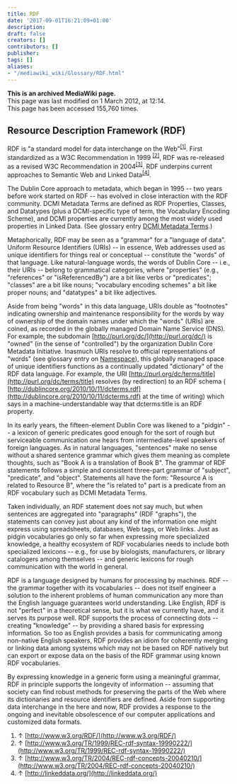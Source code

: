 ```yaml
---
title: RDF
date: '2017-09-01T16:21:09+01:00'
description: 
draft: false
creators: []
contributors: []
publisher: 
tags: []
aliases:
- "/mediawiki_wiki/Glossary/RDF.html"
---
```


 **This is an archived MediaWiki page.**  
This page was last modified on 1 March 2012, at 12:14.  
This page has been accessed 155,760 times.

## Resource Description Framework (RDF) 

RDF is "a standard model for data interchange on the Web"<sup id="cite_ref-0" class="reference"><a href="#cite_note-0">[1]</a></sup>. First standardized as a W3C Recommendation in 1999 <sup id="cite_ref-1" class="reference"><a href="#cite_note-1">[2]</a></sup>, RDF was re-released as a revised W3C Recommendation in 2004<sup id="cite_ref-2" class="reference"><a href="#cite_note-2">[3]</a></sup>. RDF underpins current approaches to Semantic Web and Linked Data<sup id="cite_ref-3" class="reference"><a href="#cite_note-3">[4]</a></sup>.

The Dublin Core approach to metadata, which began in 1995 -- two years before work started on RDF -- has evolved in close interaction with the RDF community. DCMI Metadata Terms are defined as RDF Properties, Classes, and Datatypes (plus a DCMI-specific type of term, the Vocabulary Encoding Scheme), and DCMI properties are currently among the most widely used properties in Linked Data. (See glossary entry [DCMI Metadata Terms](/mediawiki_wiki/Glossary/DCMI_Metadata_Terms).)

Metaphorically, RDF may be seen as a "grammar" for a "language of data". Uniform Resource Identifiers (URIs) -- in essence, Web addresses used as unique identifiers for things real or conceptual -- constitute the "words" of that language. Like natural-language words, the words of Dublin Core -- i.e., their URIs -- belong to grammatical categories, where "properties" (e.g., "references" or "isReferencedBy") are a bit like verbs or "predicates"; "classes" are a bit like nouns; "vocabulary encoding schemes" a bit like proper nouns; and "datatypes" a bit like adjectives.

Aside from being "words" in this data language, URIs double as "footnotes" indicating ownership and maintenance responsibility for the words by way of ownership of the domain names under which the "words" (URIs) are coined, as recorded in the globally managed Domain Name Service (DNS). For example, the subdomain [http://purl.org/dc/](http://purl.org/dc/) is "owned" (in the sense of "controlled") by the organization Dublin Core Metadata Initiative. Inasmuch URIs resolve to official representations of "words" (see glossary entry on [Namespace](/mediawiki_wiki/Glossary/Namespace_Policy)), this globally managed space of unique identifiers functions as a continually updated "dictionary" of the RDF data language. For example, the URI [http://purl.org/dc/terms/title](http://purl.org/dc/terms/title) resolves (by redirection) to an RDF schema ( [http://dublincore.org/2010/10/11/dcterms.rdf](http://dublincore.org/2010/10/11/dcterms.rdf) at the time of writing) which says in a machine-understandable way that dcterms:title is an RDF property.

In its early years, the fifteen-element Dublin Core was likened to a "pidgin" -- a lexicon of generic predicates good enough for the sort of rough but serviceable communication one hears from intermediate-level speakers of foreign languages. As in natural languages, "sentences" make no sense without a shared sentence grammar which gives them meaning as complete thoughts, such as "Book A is a translation of Book B". The grammar of RDF statements follows a simple and consistent three-part grammar of "subject", "predicate", and "object". Statements all have the form: "Resource A is related to Resource B", where the "is related to" part is a predicate from an RDF vocabulary such as DCMI Metadata Terms.

Taken individually, an RDF statement does not say much, but when sentences are aggregated into "paragraphs" (RDF "graphs"), the statements can convey just about any kind of the information one might express using spreadsheets, databases, Web tags, or Web links. Just as pidgin vocabularies go only so far when expressing more specialized knowledge, a healthy ecosystem of RDF vocabularies needs to include both specialized lexicons -- e.g., for use by biologists, manufacturers, or library catalogers among themselves -- and generic lexicons for rough communication with the world in general.

RDF is a language designed by humans for processing by machines. RDF -- the grammar together with its vocabularies -- does not itself engineer a solution to the inherent problems of human communication any more than the English language guarantees world understanding. Like English, RDF is not "perfect" in a theoretical sense, but it is what we currently have, and it serves its purpose well. RDF supports the process of connecting dots -- creating "knowledge" -- by providing a shared basis for expressing information. So too as English provides a basis for communicating among non-native English speakers, RDF provides an idiom for coherently merging or linking data among systems which may not be based on RDF natively but can export or expose data on the basis of the RDF grammar using known RDF vocabularies.

By expressing knowledge in a generic form using a meaningful grammar, RDF in principle supports the longevity of information -- assuming that society can find robust methods for preserving the parts of the Web where its dictionaries and resource identifiers are defined. Aside from supporting data interchange in the here and now, RDF provides a response to the ongoing and inevitable obsolescence of our computer applications and customized data formats.

1. ↑ [http://www.w3.org/RDF/](http://www.w3.org/RDF/)
2. ↑ [http://www.w3.org/TR/1999/REC-rdf-syntax-19990222/](http://www.w3.org/TR/1999/REC-rdf-syntax-19990222/)
3. ↑ [http://www.w3.org/TR/2004/REC-rdf-concepts-20040210/](http://www.w3.org/TR/2004/REC-rdf-concepts-20040210/)
4. ↑ [http://linkeddata.org/](http://linkeddata.org/)

